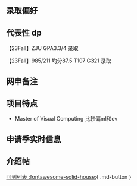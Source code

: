 ## 录取偏好

## 代表性 dp

【23Fall】ZJU GPA3.3/4 录取

【23Fall】985/211 均分87.5 T107 G321 录取

## 网申备注

## 项目特点

- Master of Visual Computing 比较偏ml和cv

## 申请季实时信息

## 介绍帖

[回到列表 :fontawesome-solid-house:](grade.md){ .md-button }
